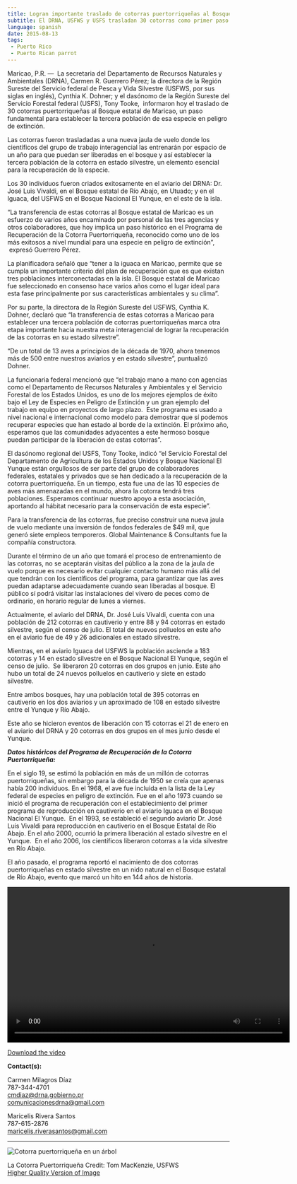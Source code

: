 ```yaml
---
title: Logran importante traslado de cotorras puertorriqueñas al Bosque estatal de Maricao
subtitle: El DRNA, USFWS y USFS trasladan 30 cotorras como primer paso para establecer la 3ra. población de cotorras en estado silvestre; paso medular para la recuperación de la especie
language: spanish
date: 2015-08-13
tags:
 - Puerto Rico
 - Puerto Rican parrot
---
```


Maricao, P.R. —  La secretaria del Departamento de Recursos Naturales y Ambientales (DRNA), Carmen R. Guerrero Pérez; la directora de la Región Sureste del Servicio federal de Pesca y Vida Silvestre (USFWS, por sus siglas en inglés), Cynthia K. Dohner; y el dasónomo de la Región Sureste del Servicio Forestal federal (USFS), Tony Tooke,  informaron hoy el traslado de 30 cotorras puertorriqueñas al Bosque estatal de Maricao, un paso fundamental para establecer la tercera población de esa especie en peligro de extinción.

Las cotorras fueron trasladadas a una nueva jaula de vuelo donde los científicos del grupo de trabajo interagencial las entrenarán por espacio de un año para que puedan ser liberadas en el bosque y así establecer la tercera población de la cotorra en estado silvestre, un elemento esencial para la recuperación de la especie.

Los 30 individuos fueron criados exitosamente en el aviario del DRNA: Dr. José Luis Vivaldi, en el Bosque estatal de Río Abajo, en Utuado; y en el Iguaca, del USFWS en el Bosque Nacional El Yunque, en el este de la isla.

“La transferencia de estas cotorras al Bosque estatal de Maricao es un esfuerzo de varios años encaminado por personal de las tres agencias y otros colaboradores, que hoy implica un paso histórico en el Programa de Recuperación de la Cotorra Puertorriqueña, reconocido como uno de los más exitosos a nivel mundial para una especie en peligro de extinción”,  expresó Guerrero Pérez.

La planificadora señaló que “tener a la iguaca en Maricao, permite que se cumpla un importante criterio del plan de recuperación que es que existan tres poblaciones interconectadas en la isla. El Bosque estatal de Maricao fue seleccionado en consenso hace varios años como el lugar ideal para esta fase principalmente por sus características ambientales y su clima”.

Por su parte, la directora de la Región Sureste del USFWS, Cynthia K. Dohner, declaró que “la transferencia de estas cotorras a Maricao para establecer una tercera población de cotorras puertorriqueñas marca otra etapa importante hacia nuestra meta interagencial de lograr la recuperación de las cotorras en su estado silvestre”.

“De un total de 13 aves a principios de la década de 1970, ahora tenemos más de 500 entre nuestros aviarios y en estado silvestre”, puntualizó Dohner.

La funcionaria federal mencionó que “el trabajo mano a mano con agencias como el Departamento de Recursos Naturales y Ambientales y el Servicio Forestal de los Estados Unidos, es uno de los mejores ejemplos de éxito bajo el Ley de Especies en Peligro de Extinción y un gran ejemplo del trabajo en equipo en proyectos de largo plazo.  Este programa es usado a nivel nacional e internacional como modelo para demostrar que sí podemos recuperar especies que han estado al borde de la extinción. El próximo año, esperamos que las comunidades adyacentes a este hermoso bosque puedan participar de la liberación de estas cotorras”.

El dasónomo regional del USFS, Tony Tooke, indicó “el Servicio Forestal del Departamento de Agricultura de los Estados Unidos y Bosque Nacional El Yunque están orgullosos de ser parte del grupo de colaboradores federales, estatales y privados que se han dedicado a la recuperación de la cotorra puertorriqueña. En un tiempo, esta fue una de las 10 especies de aves más amenazadas en el mundo, ahora la cotorra tendrá tres poblaciones. Esperamos continuar nuestro apoyo a esta asociación, aportando al hábitat necesario para la conservación de esta especie”.

Para la transferencia de las cotorras, fue preciso construir una nueva jaula de vuelo mediante una inversión de fondos federales de $49 mil, que generó siete empleos temporeros. Global Maintenance & Consultants fue la compañía constructora.

Durante el término de un año que tomará el proceso de entrenamiento de las cotorras, no se aceptarán visitas del público a la zona de la jaula de vuelo porque es necesario evitar cualquier contacto humano más allá del que tendrán con los científicos del programa, para garantizar que las aves puedan adaptarse adecuadamente cuando sean liberadas al bosque. El público sí podrá visitar las instalaciones del vivero de peces como de ordinario, en horario regular de lunes a viernes.

Actualmente, el aviario del DRNA, Dr. José Luis Vivaldi, cuenta con una población de 212 cotorras en cautiverio y entre 88 y 94 cotorras en estado silvestre, según el censo de julio. El total de nuevos polluelos en este año en el aviario fue de 49 y 26 adicionales en estado silvestre.

Mientras, en el aviario Iguaca del USFWS la población asciende a 183 cotorras y 14 en estado silvestre en el Bosque Nacional El Yunque, según el censo de julio.  Se liberaron 20 cotorras en dos grupos en junio. Este año hubo un total de 24 nuevos polluelos en cautiverio y siete en estado silvestre.

Entre ambos bosques, hay una población total de 395 cotorras en cautiverio en los dos aviarios y un aproximado de 108 en estado silvestre entre el Yunque y Río Abajo.

Este año se hicieron eventos de liberación con 15 cotorras el 21 de enero en el aviario del DRNA y 20 cotorras en dos grupos en el mes junio desde el Yunque.

**_Datos históricos del Programa de Recuperación de la Cotorra Puertorriqueña:_**

En el siglo 19, se estimó la población en más de un millón de cotorras puertorriqueñas, sin embargo para la década de 1950 se creía que apenas había 200 individuos. En el 1968, el ave fue incluida en la lista de la Ley federal de especies en peligro de extinción. Fue en el año 1973 cuando se inició el programa de recuperación con el establecimiento del primer programa de reproducción en cautiverio en el aviario Iguaca en el Bosque Nacional El Yunque.  En el 1993, se estableció el segundo aviario Dr. José Luis Vivaldi para reproducción en cautiverio en el Bosque Estatal de Río Abajo. En el año 2000, ocurrió la primera liberación al estado silvestre en el Yunque.  En el año 2006, los científicos liberaron cotorras a la vida silvestre en Río Abajo.

El año pasado, el programa reportó el nacimiento de dos cotorras puertorriqueñas en estado silvestre en un nido natural en el Bosque estatal de Río Abajo, evento que marcó un hito en 144 años de historia.

<video width="640" height="352" controls="" style="display: block; margin: auto;"><source src="http://fws.gov/southeast/video/puerto-rican-parrot-release-08-13-2015.mp4" type="video/mp4"> Sorry, your browser does not support HTML5 video.</video> 

[Download the video](http://fws.gov/southeast/video/puerto-rican-parrot-release-08-13-2015.mp4)


**Contact(s):**  

Carmen Milagros Díaz  
787-344-4701  
[cmdiaz@drna.gobierno.pr](mailto:cmdiaz@drna.gobierno.pr)  
[comunicacionesdrna@gmail.com](mailto:comunicacionesdrna@gmail.com) 

Maricelis Rivera Santos  
787-615-2876  
[maricelis.riverasantos@gmail.com](mailto:maricelis.riverasantos@gmail.com)

* * *

![Cotorra puertorriqueña en un árbol](images/newsUploads/newsThumbs/newsImageThumb26F39568-5056-AF00-5BE253626442C27D.jpg)

La Cotorra Puertorriqueña Credit: Tom MacKenzie, USFWS  
[Higher Quality Version of Image](https://flic.kr/p/9D3HG3)
